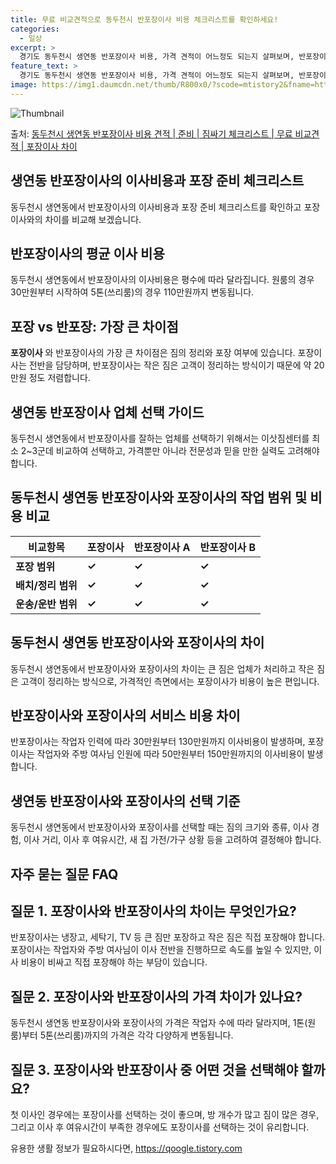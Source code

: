 ```yaml
---
title: 무료 비교견적으로 동두천시 반포장이사 비용 체크리스트를 확인하세요!
categories:
  - 일상
excerpt: >
  경기도 동두천시 생연동 반포장이사 비용, 가격 견적이 어느정도 되는지 살펴보며, 반포장이사를 준비함에 있어 짐싸기 준비 체크리스트가 무엇인지 보겠습니다. 마지막으로 포장이사와 차이점을 통해 무료 비교견적으로 어떤 것이 더 합리적인 선택인지 공유 드립니다.동두천시 생연동 포장이사 견적 샘플 보기 👈 클릭동두천시 생연동 포장이사 가격 살펴보기 👈 클릭동두천시 생연동 반포장이사 평균 이사 비용평수동두천시 생연동 평균 이사 비용원룸 이사9평 이하 (1톤)30만원~투룸/쓰리룸 이사16평 ~ 20평 (2.5톤)80만원~쓰리룸 이사21평 (5톤) ~110만원~우리집 무료 이사견적 받기 👈 클릭포장 vs 반포장: 가장 큰 차이점포장이사와 반포장이사의 가장 큰 차이점은 짐의 정리와 포장 여부에 있습니다.포장이사는 ..
feature_text: >
  경기도 동두천시 생연동 반포장이사 비용, 가격 견적이 어느정도 되는지 살펴보며, 반포장이사를 준비함에 있어 짐싸기 준비 체크리스트가 무엇인지 보겠습니다. 마지막으로 포장이사와 차이점을 통해 무료 비교견적으로 어떤 것이 더 합리적인 선택인지 공유 드립니다.동두천시 생연동 포장이사 견적 샘플 보기 👈 클릭동두천시 생연동 포장이사 가격 살펴보기 👈 클릭동두천시 생연동 반포장이사 평균 이사 비용평수동두천시 생연동 평균 이사 비용원룸 이사9평 이하 (1톤)30만원~투룸/쓰리룸 이사16평 ~ 20평 (2.5톤)80만원~쓰리룸 이사21평 (5톤) ~110만원~우리집 무료 이사견적 받기 👈 클릭포장 vs 반포장: 가장 큰 차이점포장이사와 반포장이사의 가장 큰 차이점은 짐의 정리와 포장 여부에 있습니다.포장이사는 ..
image: https://img1.daumcdn.net/thumb/R800x0/?scode=mtistory2&fname=https%3A%2F%2Fblog.kakaocdn.net%2Fdn%2FbFzQdY%2FbtsHaQbGCtR%2FFv8HZkVEnubQvoUSmp9ZeK%2Fimg.webp
---
```


![Thumbnail](https://img1.daumcdn.net/thumb/R800x0/?scode=mtistory2&fname=https%3A%2F%2Fblog.kakaocdn.net%2Fdn%2FbFzQdY%2FbtsHaQbGCtR%2FFv8HZkVEnubQvoUSmp9ZeK%2Fimg.webp)

<p>출처: <a href="https://qoogle.tistory.com/9051" rel="dofollow">동두천시 생연동 반포장이사 비용 견적 | 준비 | 짐싸기 체크리스트 | 무료 비교견적 | 포장이사 차이</a> </p>

## 생연동 반포장이사의 이사비용과 포장 준비 체크리스트

동두천시 생연동에서 반포장이사의 이사비용과 포장 준비 체크리스트를 확인하고 포장이사와의 차이를 비교해 보겠습니다.



## 반포장이사의 평균 이사 비용

동두천시 생연동에서 반포장이사의 이사비용은 평수에 따라 달라집니다. 원룸의 경우 30만원부터 시작하여 5톤(쓰리룸)의 경우 110만원까지
변동됩니다.



## 포장 vs 반포장: 가장 큰 차이점

**포장이사** 와 반포장이사의 가장 큰 차이점은 짐의 정리와 포장 여부에 있습니다. 포장이사는 전반을 담당하며, 반포장이사는 작은 짐은
고객이 정리하는 방식이기 때문에 약 20만원 정도 저렴합니다.



## 생연동 반포장이사 업체 선택 가이드

동두천시 생연동에서 반포장이사를 잘하는 업체를 선택하기 위해서는 이삿짐센터를 최소 2~3군데 비교하여 선택하고, 가격뿐만 아니라 전문성과
믿을 만한 실력도 고려해야 합니다.



## 동두천시 생연동 반포장이사와 포장이사의 작업 범위 및 비용 비교

**비교항목** | **포장이사** | **반포장이사 A** | **반포장이사 B**  
---|---|---|---  
**포장 범위** | **✓** | **✓** | **✓**  
**배치/정리 범위** | **✓** | **✓** | **✓**  
**운송/운반 범위** | **✓** | **✓** | **✓**  
  


## 동두천시 생연동 반포장이사와 포장이사의 차이

동두천시 생연동에서 반포장이사와 포장이사의 차이는 큰 짐은 업체가 처리하고 작은 짐은 고객이 정리하는 방식으로, 가격적인 측면에서는
포장이사가 비용이 높은 편입니다.



## 반포장이사와 포장이사의 서비스 비용 차이

반포장이사는 작업자 인력에 따라 30만원부터 130만원까지 이사비용이 발생하며, 포장이사는 작업자와 주방 여사님 인원에 따라 50만원부터
150만원까지의 이사비용이 발생합니다.



## 생연동 반포장이사와 포장이사의 선택 기준

동두천시 생연동에서 반포장이사와 포장이사를 선택할 때는 짐의 크기와 종류, 이사 경험, 이사 거리, 이사 후 여유시간, 새 집 가전/가구
상황 등을 고려하여 결정해야 합니다.



## 자주 묻는 질문 FAQ

## 질문 1. 포장이사와 반포장이사의 차이는 무엇인가요?

반포장이사는 냉장고, 세탁기, TV 등 큰 짐만 포장하고 작은 짐은 직접 포장해야 합니다. 포장이사는 작업자와 주방 여사님이 이사 전반을
진행하므로 속도를 높일 수 있지만, 이사 비용이 비싸고 직접 포장해야 하는 부담이 있습니다.

## 질문 2. 포장이사와 반포장이사의 가격 차이가 있나요?

동두천시 생연동 반포장이사와 포장이사의 가격은 작업자 수에 따라 달라지며, 1톤(원룸)부터 5톤(쓰리룸)까지의 가격은 각각 다양하게
변동됩니다.

## 질문 3. 포장이사와 반포장이사 중 어떤 것을 선택해야 할까요?

첫 이사인 경우에는 포장이사를 선택하는 것이 좋으며, 방 개수가 많고 짐이 많은 경우, 그리고 이사 후 여유시간이 부족한 경우에도 포장이사를
선택하는 것이 유리합니다.





 

유용한 생활 정보가 필요하시다면, <a href="https://qoogle.tistory.com" rel="dofollow">https://qoogle.tistory.com</a>


